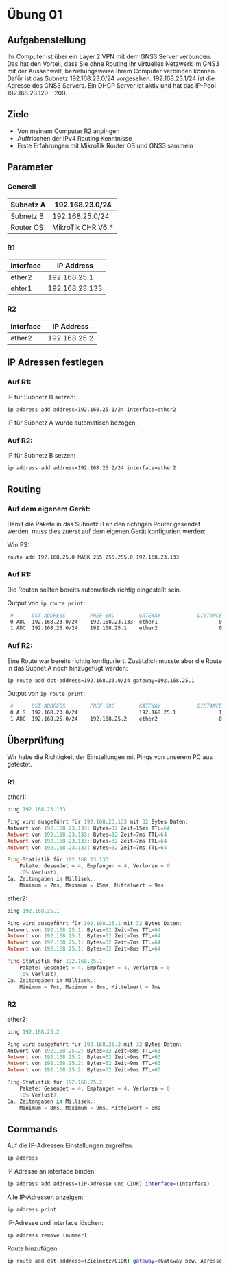 # Übung 01

## Aufgabenstellung

Ihr Computer ist über ein Layer 2 VPN mit dem GNS3 Server verbunden. Das hat den Vorteil, dass Sie ohne Routing Ihr virtuelles Netzwerk im GNS3 mit der Aussenwelt, beziehungsweise Ihrem Computer verbinden können. Dafür ist das Subnetz 192.168.23.0/24 vorgesehen. 192.168.23.1/24 ist die Adresse des GNS3 Servers. Ein DHCP Server ist aktiv und hat das IP-Pool 192.168.23.129 – 200.

## Ziele

- Von meinem Computer R2 anpingen
- Auffrischen der IPv4 Routing Kenntnisse
- Erste Erfahrungen mit MikroTik Router OS und GNS3 sammeln

## Parameter

### Generell

| Subnetz A | 192.168.23.0/24   |
| --------- | ----------------- |
| Subnetz B | 192.168.25.0/24   |
| Router OS | MikroTik CHR V6.* |

### R1

| Interface | IP Address     |
| --------- | -------------- |
| ether2    | 192.168.25.1   |
| ehter1    | 192.168.23.133 |

### R2

| Interface | IP Address   |
| --------- | ------------ |
| ether2    | 192.168.25.2 |

## IP Adressen festlegen

### Auf R1:

IP für Subnetz B setzen:

```bash
ip address add address=192.168.25.1/24 interface=ether2
```

IP für Subnetz A wurde automatisch bezogen.

### Auf R2:

IP für Subnetz B setzen:

```bash
ip address add address=192.168.25.2/24 interface=ether2
```



## Routing

### Auf dem eigenem Gerät:

Damit die Pakete in das Subnetz B an den richtigen Router gesendet werden, muss dies zuerst auf dem eigenen Gerät konfiguriert werden:

Win PS: 

```bash
route add 192.168.25.0 MASK 255.255.255.0 192.168.23.133
```



### Auf R1:

Die Routen sollten bereits automatisch richtig eingestellt sein.

Output von `ip route print`:

```bash
 #      DST-ADDRESS        PREF-SRC        GATEWAY            DISTANCE
 0 ADC  192.168.23.0/24    192.168.23.133  ether1                    0
 1 ADC  192.168.25.0/24    192.168.25.1    ether2                    0
```



### Auf R2:

Eine Route war bereits richtig konfiguriert. Zusätzlich musste aber die Route in das Subnet A noch hinzugefügt werden:

```bash
ip route add dst-address=192.168.23.0/24 gateway=192.168.25.1
```

Output von `ip route print`:

```bash
 #      DST-ADDRESS        PREF-SRC        GATEWAY            DISTANCE
 0 A S  192.168.23.0/24                    192.168.25.1              1
 1 ADC  192.168.25.0/24    192.168.25.2    ether2                    0
```

## Überprüfung

Wir habe die Richtigkeit der Einstellungen mit Pings von unserem PC aus getestet.

### R1

ether1:

```powershell
ping 192.168.23.133
```

```powershell
Ping wird ausgeführt für 192.168.23.133 mit 32 Bytes Daten:
Antwort von 192.168.23.133: Bytes=32 Zeit=15ms TTL=64
Antwort von 192.168.23.133: Bytes=32 Zeit=7ms TTL=64
Antwort von 192.168.23.133: Bytes=32 Zeit=7ms TTL=64
Antwort von 192.168.23.133: Bytes=32 Zeit=7ms TTL=64

Ping-Statistik für 192.168.23.133:
    Pakete: Gesendet = 4, Empfangen = 4, Verloren = 0
    (0% Verlust),
Ca. Zeitangaben in Millisek.:
    Minimum = 7ms, Maximum = 15ms, Mittelwert = 9ms
```

ether2:

```powershell
ping 192.168.25.1
```

```powershell
Ping wird ausgeführt für 192.168.25.1 mit 32 Bytes Daten:
Antwort von 192.168.25.1: Bytes=32 Zeit=7ms TTL=64
Antwort von 192.168.25.1: Bytes=32 Zeit=7ms TTL=64
Antwort von 192.168.25.1: Bytes=32 Zeit=7ms TTL=64
Antwort von 192.168.25.1: Bytes=32 Zeit=8ms TTL=64

Ping-Statistik für 192.168.25.1:
    Pakete: Gesendet = 4, Empfangen = 4, Verloren = 0
    (0% Verlust),
Ca. Zeitangaben in Millisek.:
    Minimum = 7ms, Maximum = 8ms, Mittelwert = 7ms
```

### R2

ether2:

```powershell
ping 192.168.25.2
```

```powershell
Ping wird ausgeführt für 192.168.25.2 mit 32 Bytes Daten:
Antwort von 192.168.25.2: Bytes=32 Zeit=8ms TTL=63
Antwort von 192.168.25.2: Bytes=32 Zeit=9ms TTL=63
Antwort von 192.168.25.2: Bytes=32 Zeit=9ms TTL=63
Antwort von 192.168.25.2: Bytes=32 Zeit=9ms TTL=63

Ping-Statistik für 192.168.25.2:
    Pakete: Gesendet = 4, Empfangen = 4, Verloren = 0
    (0% Verlust),
Ca. Zeitangaben in Millisek.:
    Minimum = 8ms, Maximum = 9ms, Mittelwert = 8ms
```

## Commands

 Auf die IP-Adressen Einstellungen zugreifen:

```bash
ip address
```

IP Adresse an interface binden:

```bash
ip address add address=(IP-Adresse und CIDR) interface=(Interface)
```

Alle IP-Adressen anzeigen:

```bash
ip address print 
```

 IP-Adresse und Interface löschen:

```bash
ip address remove (nummer)
```

Route hinzufügen:

```bash
ip route add dst-address=(Zielnetz/CIDR) gateway=(Gateway bzw. Adresse des Interfaces)
```

